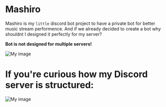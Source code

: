 # Mashiro
Mashiro is my `little` discord bot project to have a private bot for better music stream performence.
And if we already decided to create a bot why shouldnt I designed it perfectly for my server?

**Bot is not designed for multiple servers!**


![My image](https://image.ibb.co/nfbpOH/Mashiro.png)

# If you're curious how my Discord server is structured:

![My image](https://image.ibb.co/jnY8Hc/Discord.png)
